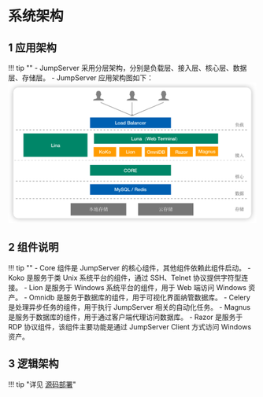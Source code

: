 # 系统架构
## 1 应用架构
!!! tip ""
    - JumpServer 采用分层架构，分别是负载层、接入层、核心层、数据层、存储层。
    - JumpServer 应用架构图如下：
![architecture_01](../img/architecture_01.png)

## 2 组件说明
!!! tip ""
    - Core 组件是 JumpServer 的核心组件，其他组件依赖此组件启动。
    - Koko 是服务于类 Unix 系统平台的组件，通过 SSH、Telnet 协议提供字符型连接。
    - Lion 是服务于 Windows 系统平台的组件，用于 Web 端访问 Windows 资产。
    - Omnidb 是服务于数据库的组件，用于可视化界面纳管数据库。
    - Celery 是处理异步任务的组件，用于执行 JumpServer 相关的自动化任务。
    - Magnus 是服务于数据库的组件，用于通过客户端代理访问数据库。
    - Razor 是服务于 RDP 协议组件，该组件主要功能是通过 JumpServer Client 方式访问 Windows 资产。

## 3 逻辑架构
!!! tip "详见 [源码部署](../02_jms_install/source_install/requirements.md)"